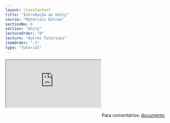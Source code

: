 ```yaml
---
layout: classContent
title: "Introdução ao Unity"
course: "Materiais Extras"
sectionNo: 0
section: "Unity"
lectureOrder: "0"
lecture: "Outros Tutoriais"
itemOrder: "-1"
type: "Tutorial"
---
```


<iframe src="https://docs.google.com/document/d/e/2PACX-1vSGIXApjF_oxQi6jjXx8i6QHfTEJR7DKCv7qKom-L2OHtGCiUbKLWTynDzMkpomWmv3rl1oupuApN6I/pub?embedded=true"></iframe>

<span style="float:right">Para comentários: [documento](https://docs.google.com/document/d/1703BBBs6wLJJrBmJfv_Ph2YPezDQRq1su9UjKYXLpOQ/edit?usp=sharing)</span>
